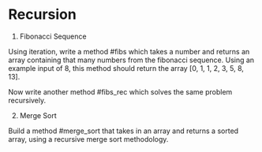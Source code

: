 # Recursion

1. Fibonacci Sequence

Using iteration, write a method #fibs which takes a number and returns an array containing that many numbers from the fibonacci sequence. Using an example input of 8, this method should return the array [0, 1, 1, 2, 3, 5, 8, 13].

Now write another method #fibs_rec which solves the same problem recursively.


2. Merge Sort

Build a method #merge_sort that takes in an array and returns a sorted array, using a recursive merge sort methodology.